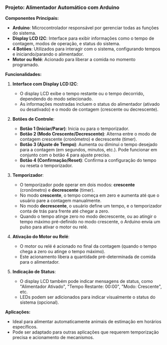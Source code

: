
### **Projeto: Alimentador Automático com Arduino**

**Componentes Principais:**
- **Arduino**: Microcontrolador responsável por gerenciar todas as funções do sistema.
- **Display LCD I2C**: Interface para exibir informações como o tempo de contagem, modos de operação, e status do sistema.
- **4 Botões**: Utilizados para interagir com o sistema, configurando tempos e iniciando/parando o alimentador.
- **Motor ou Relé**: Acionado para liberar a comida no momento programado.

**Funcionalidades:**

1. **Interface com Display LCD I2C**:
   - O display LCD exibe o tempo restante ou o tempo decorrido, dependendo do modo selecionado.
   - As informações mostradas incluem o status do alimentador (ativado ou desativado) e o modo de contagem (crescente ou decrescente).

2. **Botões de Controle**:
   - **Botão 1 (Iniciar/Parar)**: Inicia ou para o temporizador.
   - **Botão 2 (Modo Crescente/Decrescente)**: Alterna entre o modo de contagem crescente (cronômetro) e decrescente (timer).
   - **Botão 3 (Ajuste de Tempo)**: Aumenta ou diminui o tempo desejado para a contagem (em segundos, minutos, etc.). Pode funcionar em conjunto com o botão 4 para ajuste preciso.
   - **Botão 4 (Confirmação/Reset)**: Confirma a configuração do tempo ou reseta o temporizador.

3. **Temporizador**:
   - O temporizador pode operar em dois modos: **crescente** (cronômetro) e **decrescente** (timer).
   - No modo **crescente**, o tempo começa em zero e aumenta até que o usuário pare a contagem manualmente.
   - No modo **decrescente**, o usuário define um tempo, e o temporizador conta de trás para frente até chegar a zero.
   - Quando o tempo atinge zero no modo decrescente, ou ao atingir o tempo máximo pré-definido no modo crescente, o Arduino envia um pulso para ativar o motor ou relé.

4. **Ativação do Motor ou Relé**:
   - O motor ou relé é acionado no final da contagem (quando o tempo chega a zero ou atinge o tempo máximo).
   - Este acionamento libera a quantidade pré-determinada de comida para o alimentador.

5. **Indicação de Status**:
   - O display LCD também pode indicar mensagens de status, como "Alimentador Ativado", "Tempo Restante: 00:00", "Modo: Crescente", etc.
   - LEDs podem ser adicionados para indicar visualmente o status do sistema (opcional).

**Aplicações:**
- Ideal para alimentar automaticamente animais de estimação em horários específicos.
- Pode ser adaptado para outras aplicações que requerem temporização precisa e acionamento de mecanismos.
